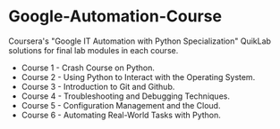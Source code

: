 # Google-Automation-Course
Coursera's "Google IT Automation with Python Specialization" QuikLab solutions for final lab modules in each course. 
- Course 1 - Crash Course on Python.
- Course 2 - Using Python to Interact with the Operating System.
- Course 3 - Introduction to Git and Github.
- Course 4 - Troubleshooting and Debugging Techniques.
- Course 5 - Configuration Management and the Cloud.
- Course 6 - Automating Real-World Tasks with Python.

